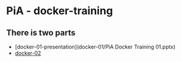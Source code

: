 # PiA - docker-training

## There is two parts
* [docker-01-presentation](docker-01/PiA Docker Training 01.pptx) 
* [docker-02](docker-02)
